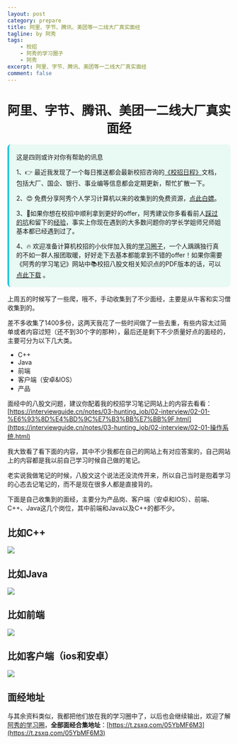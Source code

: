 ```yaml
---
layout: post
category: prepare
title: 阿里、字节、腾讯、美团等一二线大厂真实面经
tagline: by 阿秀
tags:
    - 校招
    - 阿秀的学习圈子
    - 阿秀
excerpt: 阿里、字节、腾讯、美团等一二线大厂真实面经
comment: false
---
```




<h1 align="center">
 阿里、字节、腾讯、美团一二线大厂真实面经
</h1>
<div style="border-color: #24C6DC;
            background-color: #e9f9f3;         
            margin: 1rem 0;
        padding: .25rem 1rem;
        border-left-width: .3rem;
        border-left-style: solid;
        border-radius: .5rem;
        color: inherit;">
  <p>这是四则或许对你有帮助的讯息</p>
  <p>1、👉 最近我发现了一个每日推送都会最新校招咨询的<a style="text-decoration: underline" href="https://flowus.cn/ee50d5eb-3cd5-4f74-880e-95b215dd4ff2" target="_blank">《校招日程》</a>文档，包括大厂、国企、银行、事业编等信息都会定期更新，帮忙扩散一下。</p>  
  <p>2、😍
    免费分享阿秀个人学习计算机以来的收集到的免费资源，<a style="text-decoration: underline" href="/notes/07-resources/01-free/01-introduce.html" target="_blank">点此白嫖</a>。
  </p>
  <p>3、🚀如果你想在校招中顺利拿到更好的offer，阿秀建议你多看看前人<a style="text-decoration: underline" href="https://www.yuque.com/tuobaaxiu/httmmc/npg1k81zeq4wfpyz" target="_blank">踩过的坑</a>和留下的<a style="text-decoration: underline"  target="_blank" href="https://www.yuque.com/tuobaaxiu/httmmc/gge9ppd0mbu2d3dp">经验</a>，事实上你现在遇到的大多数问题你的学长学姐师兄师姐基本都已经遇到过了。
  </p>
  <p>4、🔥 欢迎准备计算机校招的小伙伴加入我的<a  style="text-decoration: underline" href="https://www.yuque.com/tuobaaxiu/httmmc/xg0otqvc17wfx4u9" target="_blank">学习圈子</a>，一个人踽踽独行真的不如一群人报团取暖，好好走下去基本都能拿到不错的offer！如果你需要《阿秀的学习笔记》网站中📚︎校招八股文相关知识点的PDF版本的话，可以<a style="text-decoration: underline" href="/notes/08-other/02-question.html#_5、如何下载阿秀的学习笔记内容pdf版本" target="_blank">点此下载</a> 。</p>   </div>



上周五的时候写了一些爬，哦不，手动收集到了不少面经，主要是从牛客和实习僧收集到的。

差不多收集了1400多份，这两天我花了一些时间做了一些去重，有些内容太过简单或者内容过短（还不到30个字的那种），最后还是剩下不少质量好点的面经的，主要可分为以下几大类。

- C++
- Java
- 前端
- 客户端（安卓&IOS）
- 产品

面经中的八股文问题，建议你配着我的校招学习笔记网站上的内容去看看：[https://interviewguide.cn/notes/03-hunting_job/02-interview/02-01-%E6%93%8D%E4%BD%9C%E7%B3%BB%E7%BB%9F.html](https://interviewguide.cn/notes/03-hunting_job/02-interview/02-01-操作系统.html)

我大致看了看下面的内容，其中不少我都在自己的网站上有对应答案的，自己网站上的内容都是我以前自己学习时候自己做的笔记。

老实说我做笔记的时候，八股文这个说法还没流传开来，所以自己当时是抱着学习的心态去记笔记的，而不是现在很多人都是直接背的。

下面是自己收集到的面经，主要分为产品岗、客户端（安卓和IOS）、前端、C++、Java这几个岗位，其中前端和Java以及C++的都不少。

## 比如**C++**

![](https://axiu-image-bed.oss-cn-shanghai.aliyuncs.com/img/202208220033495.png)



## 比如**Java**

![](https://axiu-image-bed.oss-cn-shanghai.aliyuncs.com/img/202208220027029.png)



## 比如**前端**

![](https://axiu-image-bed.oss-cn-shanghai.aliyuncs.com/img/202208220028791.png)



## 比如**客户端（ios和安卓）**

![](https://axiu-image-bed.oss-cn-shanghai.aliyuncs.com/img/202208220028571.png)



## 面经地址

与其余资料类似，我都把他们放在我的学习圈中了，以后也会继续输出，欢迎了解[阿秀的学习圈](/notes/05-xiustar/01-xiustar_reading_guide/01-introduce.html#阿秀组建了一个校招学习圈子)，**全部面经合集地址**：[https://t.zsxq.com/05YbMF6M3](https://t.zsxq.com/05YbMF6M3)
